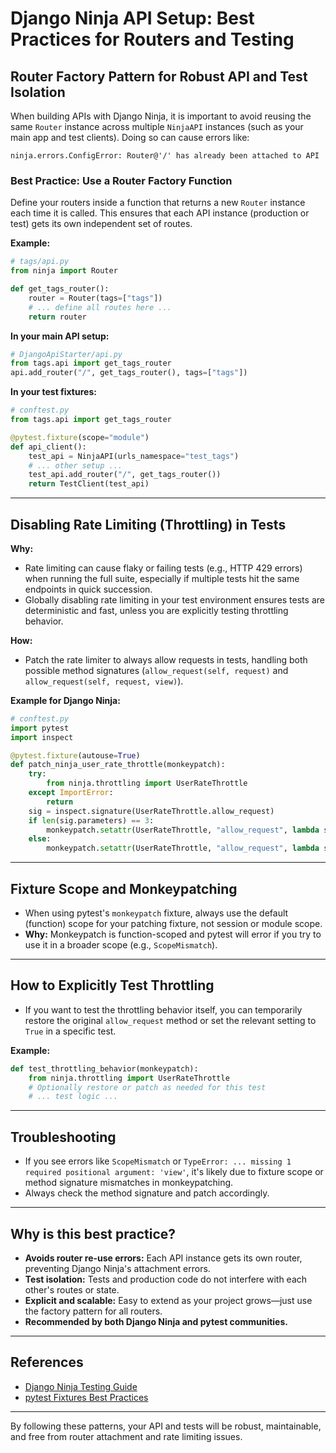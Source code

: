 # Django Ninja API Setup: Best Practices for Routers and Testing

## Router Factory Pattern for Robust API and Test Isolation

When building APIs with Django Ninja, it is important to avoid reusing the same `Router` instance across multiple `NinjaAPI` instances (such as your main app and test clients). Doing so can cause errors like:

```
ninja.errors.ConfigError: Router@'/' has already been attached to API
```

### **Best Practice: Use a Router Factory Function**

Define your routers inside a function that returns a new `Router` instance each time it is called. This ensures that each API instance (production or test) gets its own independent set of routes.

**Example:**

```python
# tags/api.py
from ninja import Router

def get_tags_router():
    router = Router(tags=["tags"])
    # ... define all routes here ...
    return router
```

**In your main API setup:**

```python
# DjangoApiStarter/api.py
from tags.api import get_tags_router
api.add_router("/", get_tags_router(), tags=["tags"])
```

**In your test fixtures:**

```python
# conftest.py
from tags.api import get_tags_router

@pytest.fixture(scope="module")
def api_client():
    test_api = NinjaAPI(urls_namespace="test_tags")
    # ... other setup ...
    test_api.add_router("/", get_tags_router())
    return TestClient(test_api)
```

---

## Disabling Rate Limiting (Throttling) in Tests

**Why:**
- Rate limiting can cause flaky or failing tests (e.g., HTTP 429 errors) when running the full suite, especially if multiple tests hit the same endpoints in quick succession.
- Globally disabling rate limiting in your test environment ensures tests are deterministic and fast, unless you are explicitly testing throttling behavior.

**How:**
- Patch the rate limiter to always allow requests in tests, handling both possible method signatures (`allow_request(self, request)` and `allow_request(self, request, view)`).

**Example for Django Ninja:**

```python
# conftest.py
import pytest
import inspect

@pytest.fixture(autouse=True)
def patch_ninja_user_rate_throttle(monkeypatch):
    try:
        from ninja.throttling import UserRateThrottle
    except ImportError:
        return
    sig = inspect.signature(UserRateThrottle.allow_request)
    if len(sig.parameters) == 3:
        monkeypatch.setattr(UserRateThrottle, "allow_request", lambda self, request, view: True)
    else:
        monkeypatch.setattr(UserRateThrottle, "allow_request", lambda self, request: True)
```

---

## Fixture Scope and Monkeypatching
- When using pytest's `monkeypatch` fixture, always use the default (function) scope for your patching fixture, not session or module scope.
- **Why:** Monkeypatch is function-scoped and pytest will error if you try to use it in a broader scope (e.g., `ScopeMismatch`).

---

## How to Explicitly Test Throttling
- If you want to test the throttling behavior itself, you can temporarily restore the original `allow_request` method or set the relevant setting to `True` in a specific test.

**Example:**
```python
def test_throttling_behavior(monkeypatch):
    from ninja.throttling import UserRateThrottle
    # Optionally restore or patch as needed for this test
    # ... test logic ...
```

---

## Troubleshooting
- If you see errors like `ScopeMismatch` or `TypeError: ... missing 1 required positional argument: 'view'`, it's likely due to fixture scope or method signature mismatches in monkeypatching.
- Always check the method signature and patch accordingly.

---

## Why is this best practice?

- **Avoids router re-use errors:** Each API instance gets its own router, preventing Django Ninja's attachment errors.
- **Test isolation:** Tests and production code do not interfere with each other's routes or state.
- **Explicit and scalable:** Easy to extend as your project grows—just use the factory pattern for all routers.
- **Recommended by both Django Ninja and pytest communities.**

---

## References

- [Django Ninja Testing Guide](https://django-ninja.dev/guides/testing/)
- [pytest Fixtures Best Practices](https://docs.pytest.org/en/stable/how-to/fixtures.html)

---

By following these patterns, your API and tests will be robust, maintainable, and free from router attachment and rate limiting issues.
